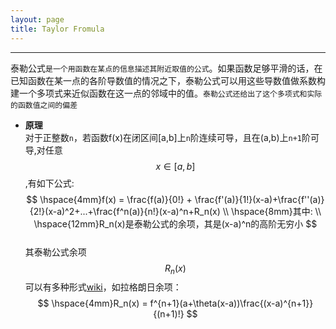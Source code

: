 ```yaml
---
layout: page
title: Taylor Fromula
---
```

---
泰勒公式`是一个用函数在某点的信息描述其附近取值的公式`。如果函数足够平滑的话，在已知函数在某一点的各阶导数值的情况之下，泰勒公式可以用这些导数值做系数构建一个多项式来近似函数在这一点的邻域中的值。`泰勒公式还给出了这个多项式和实际的函数值之间的偏差`    

* __原理__    
对于正整数`n`，若函数f(x)在闭区间[a,b]上`n`阶连续可导，且在(a,b)上`n+1`阶可导,对任意$$x\in[a,b]$$,有如下公式:    
$$
\hspace{4mm}f(x) = \frac{f(a)}{0!} + \frac{f'(a)}{1!}(x-a)+\frac{f''(a)}{2!}(x-a)^2+...+\frac{f^n(a)}{n!}(x-a)^n+R_n(x)    \\
\hspace{8mm}其中:     \\
\hspace{12mm}R_n(x)是泰勒公式的余项，其是(x-a)^n的高阶无穷小
$$    
其泰勒公式余项$$R_n(x)$$可以有多种形式[wiki](http://baike.baidu.com/link?url=VBJ6TAYv5K1pzc2OsCCMY_-VfNu6Hy7jHB5JVS43xnaCBvwJbxuo_0EUb8Qhck1obnLaho6gpE5MfL4kL7glqq)，如拉格朗日余项：    
$$
\hspace{4mm}R_n(x) = f^{n+1}(a+\theta(x-a))\frac{(x-a)^{n+1}}{(n+1)!}
$$
